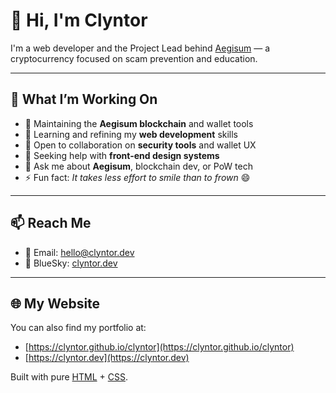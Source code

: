 # 👋 Hi, I'm Clyntor

I'm a web developer and the Project Lead behind [Aegisum](https://aegisum.com) — a cryptocurrency focused on scam prevention and education.

---

## 🚀 What I’m Working On

- 🔭 Maintaining the **Aegisum blockchain** and wallet tools
- 🌱 Learning and refining my **web development** skills
- 👯 Open to collaboration on **security tools** and wallet UX
- 🤔 Seeking help with **front-end design systems**
- 💬 Ask me about **Aegisum**, blockchain dev, or PoW tech
- ⚡ Fun fact: *It takes less effort to smile than to frown* 😄

---

## 📫 Reach Me

- 📧 Email: [hello@clyntor.dev](mailto:hello@clyntor.dev)  
- 🦋 BlueSky: [clyntor.dev](https://bsky.app/profile/clyntor.dev)

---

## 🌐 My Website

You can also find my portfolio at:  
- [https://clyntor.github.io/clyntor](https://clyntor.github.io/clyntor)
- [https://clyntor.dev](https://clyntor.dev)

Built with pure [HTML](https://github.com/clyntor/clyntor/blob/main/index.html) + [CSS](https://github.com/clyntor/clyntor/blob/main/styles.css).
